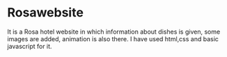 # Rosawebsite
It is a Rosa hotel website in which information about dishes is given, some images are added, animation is also there. I have used html,css and basic javascript for it.
